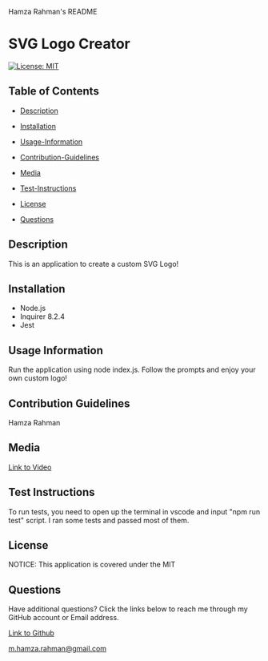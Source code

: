 Hamza Rahman's README

 # SVG Logo Creator

[![License: MIT](https://img.shields.io/badge/License-MIT-yellow.svg)](https://opensource.org/licenses/MIT)

## Table of Contents

 * [Description](#description)

 * [Installation](#installation)

 * [Usage-Information](#usage-information)

 * [Contribution-Guidelines](#contribution-guidelines)

 * [Media](#Media)

 * [Test-Instructions](#test-instructions)

 * [License](#license)

 * [Questions](#questions)

## Description

This is an application to create a custom SVG Logo!

## Installation

* Node.js
* Inquirer 8.2.4
* Jest

## Usage Information

Run the application using node index.js. Follow the prompts and enjoy your own custom logo!

## Contribution Guidelines

Hamza Rahman

## Media
[Link to Video](https://www.youtube.com/watch?v=Zv5BjwFtDfg)

## Test Instructions

To run tests, you need to open up the terminal in vscode and input "npm run test" script. I ran some tests and passed most of them.

## License

NOTICE: This application is covered under the MIT

## Questions

Have additional questions? Click the links below to reach me through my GitHub account or Email address.

[Link to Github](https://github.com/Hamzar19)

<a href="mailto:m.hamza.rahman@gmail.com">m.hamza.rahman@gmail.com</a>


